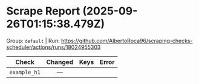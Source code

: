 # Scrape Report (2025-09-26T01:15:38.479Z)

Group: `default`  |  Run: https://github.com/AlbertoRoca96/scraping-checks-scheduler/actions/runs/18024955303

| Check | Changed | Keys | Error |
|---|:---:|:--|:--|
| `example_h1` | — |  |  |
